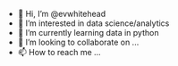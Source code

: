 - 👋 Hi, I’m @evwhitehead
- 👀 I’m interested in data science/analytics
- 🌱 I’m currently learning data in python
- 💞️ I’m looking to collaborate on ...
- 📫 How to reach me ...

<!---
evwhitehead/evwhitehead is a ✨ special ✨ repository because its `README.md` (this file) appears on your GitHub profile.
You can click the Preview link to take a look at your changes.
--->
